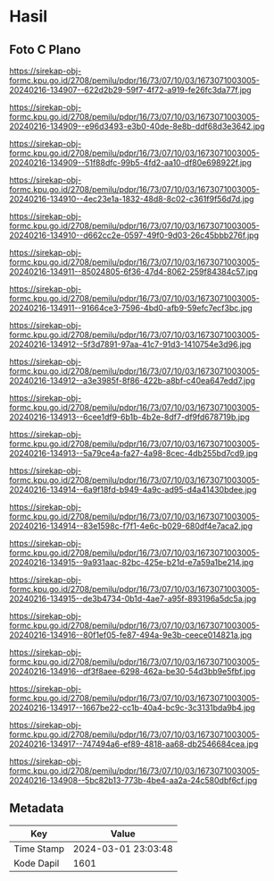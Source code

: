 # Hasil

## Foto C Plano

https://sirekap-obj-formc.kpu.go.id/2708/pemilu/pdpr/16/73/07/10/03/1673071003005-20240216-134907--622d2b29-59f7-4f72-a919-fe26fc3da77f.jpg

https://sirekap-obj-formc.kpu.go.id/2708/pemilu/pdpr/16/73/07/10/03/1673071003005-20240216-134909--e96d3493-e3b0-40de-8e8b-ddf68d3e3642.jpg

https://sirekap-obj-formc.kpu.go.id/2708/pemilu/pdpr/16/73/07/10/03/1673071003005-20240216-134909--51f88dfc-99b5-4fd2-aa10-df80e698922f.jpg

https://sirekap-obj-formc.kpu.go.id/2708/pemilu/pdpr/16/73/07/10/03/1673071003005-20240216-134910--4ec23e1a-1832-48d8-8c02-c361f9f56d7d.jpg

https://sirekap-obj-formc.kpu.go.id/2708/pemilu/pdpr/16/73/07/10/03/1673071003005-20240216-134910--d662cc2e-0597-49f0-9d03-26c45bbb276f.jpg

https://sirekap-obj-formc.kpu.go.id/2708/pemilu/pdpr/16/73/07/10/03/1673071003005-20240216-134911--85024805-6f36-47d4-8062-259f84384c57.jpg

https://sirekap-obj-formc.kpu.go.id/2708/pemilu/pdpr/16/73/07/10/03/1673071003005-20240216-134911--91664ce3-7596-4bd0-afb9-59efc7ecf3bc.jpg

https://sirekap-obj-formc.kpu.go.id/2708/pemilu/pdpr/16/73/07/10/03/1673071003005-20240216-134912--5f3d7891-97aa-41c7-91d3-1410754e3d96.jpg

https://sirekap-obj-formc.kpu.go.id/2708/pemilu/pdpr/16/73/07/10/03/1673071003005-20240216-134912--a3e3985f-8f86-422b-a8bf-c40ea647edd7.jpg

https://sirekap-obj-formc.kpu.go.id/2708/pemilu/pdpr/16/73/07/10/03/1673071003005-20240216-134913--6cee1df9-6b1b-4b2e-8df7-df9fd678719b.jpg

https://sirekap-obj-formc.kpu.go.id/2708/pemilu/pdpr/16/73/07/10/03/1673071003005-20240216-134913--5a79ce4a-fa27-4a98-8cec-4db255bd7cd9.jpg

https://sirekap-obj-formc.kpu.go.id/2708/pemilu/pdpr/16/73/07/10/03/1673071003005-20240216-134914--6a9f18fd-b949-4a9c-ad95-d4a41430bdee.jpg

https://sirekap-obj-formc.kpu.go.id/2708/pemilu/pdpr/16/73/07/10/03/1673071003005-20240216-134914--83e1598c-f7f1-4e6c-b029-680df4e7aca2.jpg

https://sirekap-obj-formc.kpu.go.id/2708/pemilu/pdpr/16/73/07/10/03/1673071003005-20240216-134915--9a931aac-82bc-425e-b21d-e7a59a1be214.jpg

https://sirekap-obj-formc.kpu.go.id/2708/pemilu/pdpr/16/73/07/10/03/1673071003005-20240216-134915--de3b4734-0b1d-4ae7-a95f-893196a5dc5a.jpg

https://sirekap-obj-formc.kpu.go.id/2708/pemilu/pdpr/16/73/07/10/03/1673071003005-20240216-134916--80f1ef05-fe87-494a-9e3b-ceece014821a.jpg

https://sirekap-obj-formc.kpu.go.id/2708/pemilu/pdpr/16/73/07/10/03/1673071003005-20240216-134916--df3f8aee-6298-462a-be30-54d3bb9e5fbf.jpg

https://sirekap-obj-formc.kpu.go.id/2708/pemilu/pdpr/16/73/07/10/03/1673071003005-20240216-134917--1667be22-cc1b-40a4-bc9c-3c3131bda9b4.jpg

https://sirekap-obj-formc.kpu.go.id/2708/pemilu/pdpr/16/73/07/10/03/1673071003005-20240216-134917--747494a6-ef89-4818-aa68-db2546684cea.jpg

https://sirekap-obj-formc.kpu.go.id/2708/pemilu/pdpr/16/73/07/10/03/1673071003005-20240216-134908--5bc82b13-773b-4be4-aa2a-24c580dbf6cf.jpg


## Metadata

| Key        | Value               |
| ---------- | ------------------- |
| Time Stamp | 2024-03-01 23:03:48 |
| Kode Dapil | 1601                |



